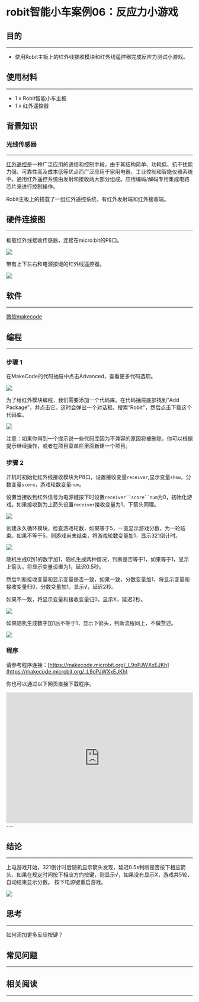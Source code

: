 # robit智能小车案例06：反应力小游戏

## 目的
---
- 使用Robit主板上的红外线接收模块和红外线遥控器完成反应力测试小游戏。

## 使用材料
---

- 1 x Robit智能小车主板
- 1 x 红外遥控器

## 背景知识
### 光线传感器
---
[红外遥控](https://baike.baidu.com/item/%E5%85%89%E4%BC%A0%E6%84%9F%E5%99%A8/2054816)是一种广泛应用的通信和控制手段，由于其结构简单、功耗低、抗干扰能力强、可靠性高及成本低等优点而广泛应用于家用电器、工业控制和智能仪器系统中。通用红外遥控系统由发射和接收两大部分组成。应用编码/解码专用集成电路芯片来进行控制操作。

Robit主板上的搭载了一组红外遥控系统，有红外发射端和红外接收端。


## 硬件连接图
---
板载红外线接收传感器，连接在micro:bit的P8口。

![](./images/lNAWQsx.png)

带有上下左右和电源按键的红外线遥控器。

![](./images/xaePCpG.jpg)

## 软件
---
[微软makecode](https://makecode.microbit.org/#)

## 编程
---
### 步骤 1
在MakeCode的代码抽屉中点击Advanced，查看更多代码选项。

![](./images/LjMR5IU.png)

为了给红外模块编程，我们需要添加一个代码库。在代码抽屉底部找到“Add Package”，并点击它。这时会弹出一个对话框。搜索“Robit"，然后点击下载这个代码库。

![](./images/ISZ6w26.png)


注意：如果你得到一个提示说一些代码库因为不兼容的原因将被删除，你可以根据提示继续操作，或者在项目菜单栏里面新建一个项目。

### 步骤 2

开机时初始化红外线接收模块为P8口，设置接收变量`receiver`,显示变量`show`，分数变量`score`，游戏轮数变量`num`。

设置当接收到红外信号为电源键按下时设置`receiver``score``num`为0，初始化游戏。如果接收到为上箭头设置`receiver`接收变量为1，下箭头同理。

![](./images/hfUPPVs.png)

创建永久循环模块，检查游戏轮数，如果等于5，一直显示游戏分数，为一轮结束。如果不等于5，则游戏尚未结束，将游戏轮数变量加1，显示321倒计时。

![](./images/oIMWiCU.png)


随机生成0到1的数字加1，随机生成两种情况，判断是否等于1，如果等于1，显示上箭头，将显示变量设置为1，延迟0.5秒。

然后判断接收变量和显示变量是否一致，如果一致，分数变量加1，将显示变量和接收变量归0，分数变量加1，显示√，延迟2秒。

如果不一致，将显示变量和接收变量归0，显示X，延迟2秒。

![](./images/2yCd90H.png)

如果随机生成数字加1后不等于1，显示下箭头，判断流程同上，不做赘述。

![](./images/I8H9sqE.png)



### 程序
请参考程序连接：[https://makecode.microbit.org/_L9oPJWXxEJKh](https://makecode.microbit.org/_L9oPJWXxEJKh)

你也可以通过以下网页直接下载程序。

<div style="position:relative;height:0;padding-bottom:70%;overflow:hidden;"><iframe style="position:absolute;top:0;left:0;width:100%;height:100%;" src="https://makecode.microbit.org/#pub:_L9oPJWXxEJKh" frameborder="0" sandbox="allow-popups allow-forms allow-scripts allow-same-origin"></iframe></div>  
---

## 结论
---
上电游戏开始，321倒计时后随机显示箭头发现，延迟0.5s判断是否按下相应箭头，如果在规定时间按下相应方向按键，则显示√，如果没有显示X，游戏共5轮，自动结束显示分数。
按下电源键重启游戏。

![](./images/Mb6YT0d.gif)


## 思考
---

如何添加更多反应按键？


## 常见问题
---



## 相关阅读  
---

